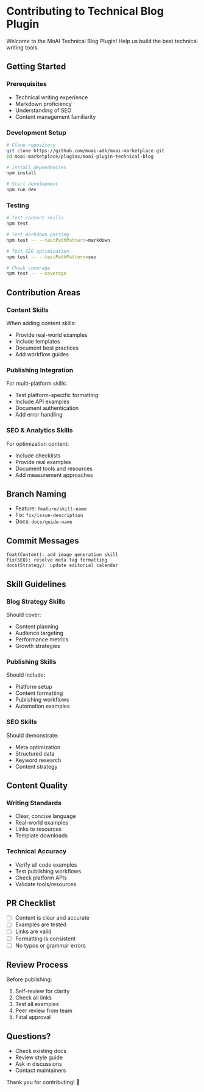 # Contributing to Technical Blog Plugin

Welcome to the MoAI Technical Blog Plugin! Help us build the best technical writing tools.

## Getting Started

### Prerequisites
- Technical writing experience
- Markdown proficiency
- Understanding of SEO
- Content management familiarity

### Development Setup

```bash
# Clone repository
git clone https://github.com/moai-adk/moai-marketplace.git
cd moai-marketplace/plugins/moai-plugin-technical-blog

# Install dependencies
npm install

# Start development
npm run dev
```

### Testing

```bash
# Test content skills
npm test

# Test markdown parsing
npm test -- --testPathPattern=markdown

# Test SEO optimization
npm test -- --testPathPattern=seo

# Check coverage
npm test -- --coverage
```

## Contribution Areas

### Content Skills
When adding content skills:
- Provide real-world examples
- Include templates
- Document best practices
- Add workflow guides

### Publishing Integration
For multi-platform skills:
- Test platform-specific formatting
- Include API examples
- Document authentication
- Add error handling

### SEO & Analytics Skills
For optimization content:
- Include checklists
- Provide real examples
- Document tools and resources
- Add measurement approaches

## Branch Naming
- Feature: `feature/skill-name`
- Fix: `fix/issue-description`
- Docs: `docs/guide-name`

## Commit Messages
```
feat(Content): add image generation skill
fix(SEO): resolve meta tag formatting
docs(Strategy): update editorial calendar
```

## Skill Guidelines

### Blog Strategy Skills
Should cover:
- Content planning
- Audience targeting
- Performance metrics
- Growth strategies

### Publishing Skills
Should include:
- Platform setup
- Content formatting
- Publishing workflows
- Automation examples

### SEO Skills
Should demonstrate:
- Meta optimization
- Structured data
- Keyword research
- Content strategy

## Content Quality

### Writing Standards
- Clear, concise language
- Real-world examples
- Links to resources
- Template downloads

### Technical Accuracy
- Verify all code examples
- Test publishing workflows
- Check platform APIs
- Validate tools/resources

## PR Checklist
- [ ] Content is clear and accurate
- [ ] Examples are tested
- [ ] Links are valid
- [ ] Formatting is consistent
- [ ] No typos or grammar errors

## Review Process

Before publishing:
1. Self-review for clarity
2. Check all links
3. Test all examples
4. Peer review from team
5. Final approval

## Questions?

- Check existing docs
- Review style guide
- Ask in discussions
- Contact maintainers

Thank you for contributing! 📝
